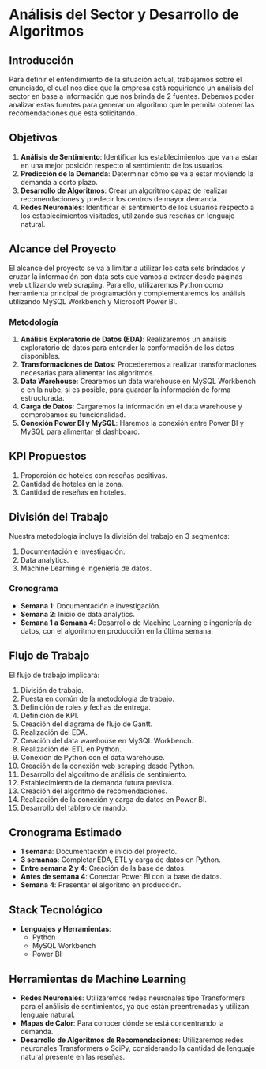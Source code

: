 # Análisis del Sector y Desarrollo de Algoritmos

## Introducción
Para definir el entendimiento de la situación actual, trabajamos sobre el enunciado, el cual nos dice que la empresa está requiriendo un análisis del sector en base a información que nos brinda de 2 fuentes. Debemos poder analizar estas fuentes para generar un algoritmo que le permita obtener las recomendaciones que está solicitando.

## Objetivos
1. **Análisis de Sentimiento**: Identificar los establecimientos que van a estar en una mejor posición respecto al sentimiento de los usuarios.
2. **Predicción de la Demanda**: Determinar cómo se va a estar moviendo la demanda a corto plazo.
3. **Desarrollo de Algoritmos**: Crear un algoritmo capaz de realizar recomendaciones y predecir los centros de mayor demanda.
4. **Redes Neuronales**: Identificar el sentimiento de los usuarios respecto a los establecimientos visitados, utilizando sus reseñas en lenguaje natural.

## Alcance del Proyecto
El alcance del proyecto se va a limitar a utilizar los data sets brindados y cruzar la información con data sets que vamos a extraer desde páginas web utilizando web scraping. Para ello, utilizaremos Python como herramienta principal de programación y complementaremos los análisis utilizando MySQL Workbench y Microsoft Power BI.

### Metodología
1. **Análisis Exploratorio de Datos (EDA)**: Realizaremos un análisis exploratorio de datos para entender la conformación de los datos disponibles.
2. **Transformaciones de Datos**: Procederemos a realizar transformaciones necesarias para alimentar los algoritmos.
3. **Data Warehouse**: Crearemos un data warehouse en MySQL Workbench o en la nube, si es posible, para guardar la información de forma estructurada.
4. **Carga de Datos**: Cargaremos la información en el data warehouse y comprobamos su funcionalidad.
5. **Conexión Power BI y MySQL**: Haremos la conexión entre Power BI y MySQL para alimentar el dashboard.

## KPI Propuestos
1. Proporción de hoteles con reseñas positivas.
2. Cantidad de hoteles en la zona.
3. Cantidad de reseñas en hoteles.

## División del Trabajo
Nuestra metodología incluye la división del trabajo en 3 segmentos:
1. Documentación e investigación.
2. Data analytics.
3. Machine Learning e ingeniería de datos.

### Cronograma
- **Semana 1**: Documentación e investigación.
- **Semana 2**: Inicio de data analytics.
- **Semana 1 a Semana 4**: Desarrollo de Machine Learning e ingeniería de datos, con el algoritmo en producción en la última semana.

## Flujo de Trabajo
El flujo de trabajo implicará:
1. División de trabajo.
2. Puesta en común de la metodología de trabajo.
3. Definición de roles y fechas de entrega.
4. Definición de KPI.
5. Creación del diagrama de flujo de Gantt.
6. Realización del EDA.
7. Creación del data warehouse en MySQL Workbench.
8. Realización del ETL en Python.
9. Conexión de Python con el data warehouse.
10. Creación de la conexión web scraping desde Python.
11. Desarrollo del algoritmo de análisis de sentimiento.
12. Establecimiento de la demanda futura prevista.
13. Creación del algoritmo de recomendaciones.
14. Realización de la conexión y carga de datos en Power BI.
15. Desarrollo del tablero de mando.

## Cronograma Estimado
- **1 semana**: Documentación e inicio del proyecto.
- **3 semanas**: Completar EDA, ETL y carga de datos en Python.
- **Entre semana 2 y 4**: Creación de la base de datos.
- **Antes de semana 4**: Conectar Power BI con la base de datos.
- **Semana 4**: Presentar el algoritmo en producción.

## Stack Tecnológico
- **Lenguajes y Herramientas**:
  - Python
  - MySQL Workbench
  - Power BI

## Herramientas de Machine Learning
- **Redes Neuronales**: Utilizaremos redes neuronales tipo Transformers para el análisis de sentimientos, ya que están preentrenadas y utilizan lenguaje natural.
- **Mapas de Calor**: Para conocer dónde se está concentrando la demanda.
- **Desarrollo de Algoritmos de Recomendaciones**: Utilizaremos redes neuronales Transformers o SciPy, considerando la cantidad de lenguaje natural presente en las reseñas.
